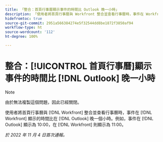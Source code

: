 ```yaml
---
title: 「整合：首頁行事曆顯示事件的時間比 Outlook 晚一小時」
description: 「使用者將首頁行事曆與 Workfront 整合並查看行事曆時，事件在 Workfront 顯示的時間比在 Outlook 晚一個小時。「例如，事件在 Outlook 顯示為 10:00，在 Workfront 則顯示為 11:00。」
hidefromtoc: true
source-git-commit: 2951a566384274e5f32544dd8be1872f3850af94
workflow-type: ht
source-wordcount: '112'
ht-degree: 100%

---
```



# 整合：[!UICONTROL 首頁行事曆]顯示事件的時間比 [!DNL Outlook] 晚一小時

>[!NOTE]
>
>由於無法複製這個問題，因此已經關閉。

使用者將首頁行事曆與 [!DNL Workfront] 整合並查看行事曆時，事件在 [!DNL Workfront] 顯示的時間比在 [!DNL Outlook] 晚一個小時。例如，事件在 [!DNL Outlook] 顯示為 10:00，在 [!DNL Workfront] 則顯示為 11:00。

_於 2022 年 11 月 4 日首次通報。_

